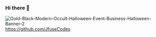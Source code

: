 ### Hi there 👋

<!--
**JfuseCodes/JfuseCodes** is a ✨ _special_ ✨ repository because its `README.md` (this file) appears on your GitHub profile.

Here are some ideas to get you started:

- 🔭 I’m currently working on ...
- 🌱 I’m currently learning ...
- 👯 I’m looking to collaborate on ...
- 🤔 I’m looking for help with ...
- 💬 Ask me about ...
- 📫 How to reach me: ...
- 😄 Pronouns: ...
- ⚡ Fun fact: ...
-->

<img src="https://i.ibb.co/CHYGYyH/Gold-Black-Modern-Occult-Halloween-Event-Business-Halloween-Banner-2.png" alt="Gold-Black-Modern-Occult-Halloween-Event-Business-Halloween-Banner-2" border="0">https://github.com/JfuseCodes
